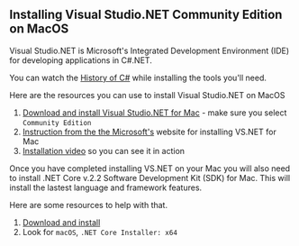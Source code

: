 ## Installing Visual Studio.NET Community Edition on MacOS
Visual Studio.NET is Microsoft's Integrated Development Environment (IDE) for developing applications in C#.NET.

You can watch the [History of C#](#) while installing the tools you'll need.

Here are the resources you can use to install Visual Studio.NET on MacOS
1. [Download and install Visual Studio.NET for Mac](https://visualstudio.microsoft.com/vs/mac/) - make sure you select `Community Edition`
1. [Instruction from the the Microsoft's](https://tutorials.visualstudio.com/vs4mac-install/install) website for installing VS.NET for Mac
1. [Installation video](https://www.youtube.com/watch?v=DS4zGjyo4Zs) so you can see it in action

Once you have completed installing VS.NET on your Mac you will also need to install .NET Core v.2.2 Software Development Kit (SDK) for Mac. This will install the lastest language and framework features.

Here are some resources to help with that.
1. [Download and install](https://dotnet.microsoft.com/download/dotnet-core/2.2)
1. Look for `macOS`, `.NET Core Installer: x64`
